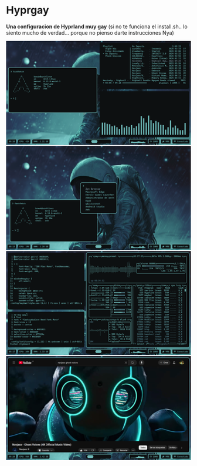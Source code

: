 # Hyprgay
**Una configuracion de Hyprland muy gay**
(si no te funciona el install.sh.. lo siento mucho de verdad...
porque no pienso darte instrucciones Nya)

![Cap1](assets/cap1.png)
![Cap2](assets/cap2.png)
![Cap3](assets/cap3.png)
![Cap4](assets/cap4.png)
